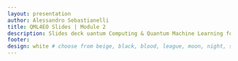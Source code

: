 ```yaml
---
layout: presentation
author: Alessandro Sebastianelli
title: QML4EO Slides | Module 2
description: Slides deck uantum Computing & Quantum Machine Learning for Earth Observation by A. Sebastianelli.
footer:
design: white # choose from beige, black, blood, league, moon, night, serif, simple, sky, solarized, white
---
```

